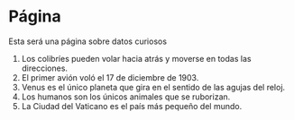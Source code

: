 # Página
Esta será una página sobre datos curiosos 

1. Los colibríes pueden volar hacia atrás y moverse en todas las direcciones. 
2. El primer avión voló el 17 de diciembre de 1903.
3. Venus es el único planeta que gira en el sentido de las agujas del reloj.
4. Los humanos son los únicos animales que se ruborizan.
5. La Ciudad del Vaticano es el país más pequeño del mundo.
